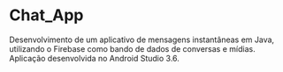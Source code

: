 # Chat_App
Desenvolvimento de um aplicativo de mensagens instantâneas em Java, utilizando o Firebase como bando de dados de conversas e mídias. Aplicação desenvolvida no Android Studio 3.6.
